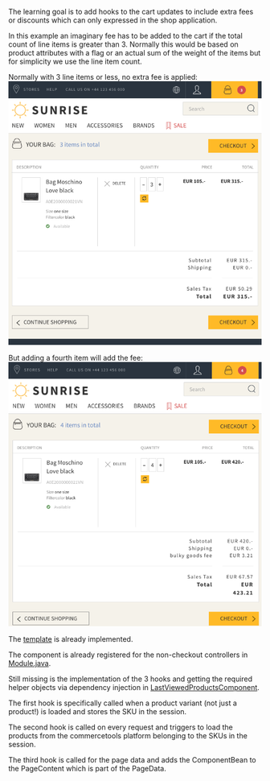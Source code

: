 The learning goal is to add hooks to the cart updates to include extra fees or discounts which can only expressed in the shop application.

In this example an imaginary fee has to be added to the cart if the total count of line items is greater than 3. Normally this would be based on product attributes with a flag or an actual sum of the weight of the items but for simplicity we use the line item count.

Normally with 3 line items or less, no extra fee is applied:
![result](bulky-goods-off.png)

But adding a fourth item will add the fee:
![result](bulky-goods-on.png)

The [template](../../conf/templates/components/LastViewedProducts/productsView.hbs) is already implemented.

The component is already registered for the non-checkout controllers in [Module.java](../../app/Module.java).

Still missing is the implementation of the 3 hooks and getting the required helper objects via dependency injection in [LastViewedProductsComponent](LastViewedProductsComponent.java).

The first hook is specifically called when a product variant (not just a product!) is loaded and stores the SKU in the session.

The second hook is called on every request and triggers to load the products from the commercetools platform belonging to the SKUs in the session.

The third hook is called for the page data and adds the ComponentBean to the PageContent which is part of the PageData.
